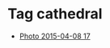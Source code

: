 <!--
title: Tag cathedral
date: 2020-06-28T14:38:48.016Z
tags:
-->
# Tag cathedral

 * [Photo 2015-04-08 17](115863904707.md)